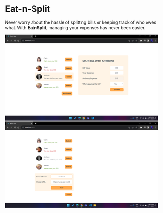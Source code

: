 # Eat-n-Split

Never worry about the hassle of splitting bills or keeping track of who owes what. With **EatnSplit**, managing your expenses has never been easier.

![Eat-n-Split-ss1](public/app-screenshot-1.png "EatnSplit App")
![Eat-n-Split-ss2](public/app-screenshot-2.png "EatnSplit App")
